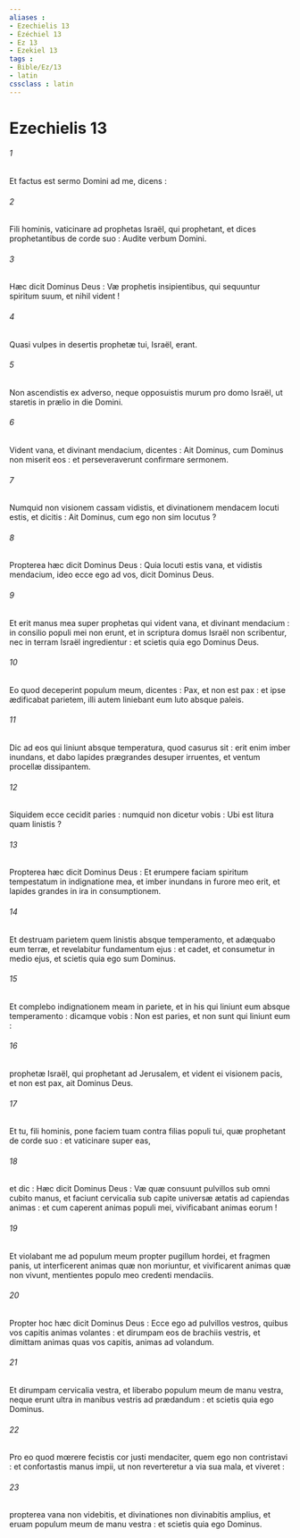 ```yaml
---
aliases : 
- Ezechielis 13
- Ézéchiel 13
- Ez 13
- Ezekiel 13
tags : 
- Bible/Ez/13
- latin
cssclass : latin
---
```


# Ezechielis 13

###### 1
Et factus est sermo Domini ad me, dicens :
###### 2
Fili hominis, vaticinare ad prophetas Israël, qui prophetant, et dices prophetantibus de corde suo : Audite verbum Domini.
###### 3
Hæc dicit Dominus Deus : Væ prophetis insipientibus, qui sequuntur spiritum suum, et nihil vident !
###### 4
Quasi vulpes in desertis prophetæ tui, Israël, erant.
###### 5
Non ascendistis ex adverso, neque opposuistis murum pro domo Israël, ut staretis in prælio in die Domini.
###### 6
Vident vana, et divinant mendacium, dicentes : Ait Dominus, cum Dominus non miserit eos : et perseveraverunt confirmare sermonem.
###### 7
Numquid non visionem cassam vidistis, et divinationem mendacem locuti estis, et dicitis : Ait Dominus, cum ego non sim locutus ?
###### 8
Propterea hæc dicit Dominus Deus : Quia locuti estis vana, et vidistis mendacium, ideo ecce ego ad vos, dicit Dominus Deus.
###### 9
Et erit manus mea super prophetas qui vident vana, et divinant mendacium : in consilio populi mei non erunt, et in scriptura domus Israël non scribentur, nec in terram Israël ingredientur : et scietis quia ego Dominus Deus.
###### 10
Eo quod deceperint populum meum, dicentes : Pax, et non est pax : et ipse ædificabat parietem, illi autem liniebant eum luto absque paleis.
###### 11
Dic ad eos qui liniunt absque temperatura, quod casurus sit : erit enim imber inundans, et dabo lapides prægrandes desuper irruentes, et ventum procellæ dissipantem.
###### 12
Siquidem ecce cecidit paries : numquid non dicetur vobis : Ubi est litura quam linistis ?
###### 13
Propterea hæc dicit Dominus Deus : Et erumpere faciam spiritum tempestatum in indignatione mea, et imber inundans in furore meo erit, et lapides grandes in ira in consumptionem.
###### 14
Et destruam parietem quem linistis absque temperamento, et adæquabo eum terræ, et revelabitur fundamentum ejus : et cadet, et consumetur in medio ejus, et scietis quia ego sum Dominus.
###### 15
Et complebo indignationem meam in pariete, et in his qui liniunt eum absque temperamento : dicamque vobis : Non est paries, et non sunt qui liniunt eum :
###### 16
prophetæ Israël, qui prophetant ad Jerusalem, et vident ei visionem pacis, et non est pax, ait Dominus Deus.
###### 17
Et tu, fili hominis, pone faciem tuam contra filias populi tui, quæ prophetant de corde suo : et vaticinare super eas,
###### 18
et dic : Hæc dicit Dominus Deus : Væ quæ consuunt pulvillos sub omni cubito manus, et faciunt cervicalia sub capite universæ ætatis ad capiendas animas : et cum caperent animas populi mei, vivificabant animas eorum !
###### 19
Et violabant me ad populum meum propter pugillum hordei, et fragmen panis, ut interficerent animas quæ non moriuntur, et vivificarent animas quæ non vivunt, mentientes populo meo credenti mendaciis.
###### 20
Propter hoc hæc dicit Dominus Deus : Ecce ego ad pulvillos vestros, quibus vos capitis animas volantes : et dirumpam eos de brachiis vestris, et dimittam animas quas vos capitis, animas ad volandum.
###### 21
Et dirumpam cervicalia vestra, et liberabo populum meum de manu vestra, neque erunt ultra in manibus vestris ad prædandum : et scietis quia ego Dominus.
###### 22
Pro eo quod mœrere fecistis cor justi mendaciter, quem ego non contristavi : et confortastis manus impii, ut non reverteretur a via sua mala, et viveret :
###### 23
propterea vana non videbitis, et divinationes non divinabitis amplius, et eruam populum meum de manu vestra : et scietis quia ego Dominus.

